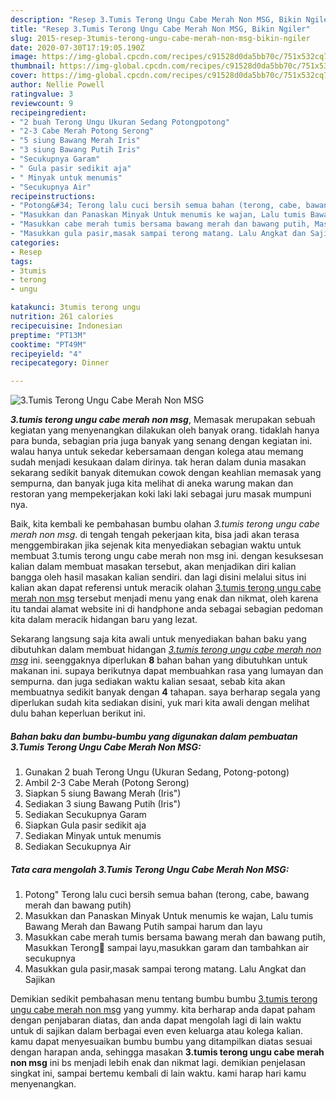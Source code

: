 ```yaml
---
description: "Resep 3.Tumis Terong Ungu Cabe Merah Non MSG, Bikin Ngiler"
title: "Resep 3.Tumis Terong Ungu Cabe Merah Non MSG, Bikin Ngiler"
slug: 2015-resep-3tumis-terong-ungu-cabe-merah-non-msg-bikin-ngiler
date: 2020-07-30T17:19:05.190Z
image: https://img-global.cpcdn.com/recipes/c91528d0da5bb70c/751x532cq70/3tumis-terong-ungu-cabe-merah-non-msg-foto-resep-utama.jpg
thumbnail: https://img-global.cpcdn.com/recipes/c91528d0da5bb70c/751x532cq70/3tumis-terong-ungu-cabe-merah-non-msg-foto-resep-utama.jpg
cover: https://img-global.cpcdn.com/recipes/c91528d0da5bb70c/751x532cq70/3tumis-terong-ungu-cabe-merah-non-msg-foto-resep-utama.jpg
author: Nellie Powell
ratingvalue: 3
reviewcount: 9
recipeingredient:
- "2 buah Terong Ungu Ukuran Sedang Potongpotong"
- "2-3 Cabe Merah Potong Serong"
- "5 siung Bawang Merah Iris"
- "3 siung Bawang Putih Iris"
- "Secukupnya Garam"
- " Gula pasir sedikit aja"
- " Minyak untuk menumis"
- "Secukupnya Air"
recipeinstructions:
- "Potong&#34; Terong lalu cuci bersih semua bahan (terong, cabe, bawang merah dan bawang putih)"
- "Masukkan dan Panaskan Minyak Untuk menumis ke wajan, Lalu tumis Bawang Merah dan Bawang Putih sampai harum dan layu"
- "Masukkan cabe merah tumis bersama bawang merah dan bawang putih, Masukkan Terong🍆 sampai layu,masukkan garam dan tambahkan air secukupnya"
- "Masukkan gula pasir,masak sampai terong matang. Lalu Angkat dan Sajikan"
categories:
- Resep
tags:
- 3tumis
- terong
- ungu

katakunci: 3tumis terong ungu 
nutrition: 261 calories
recipecuisine: Indonesian
preptime: "PT13M"
cooktime: "PT49M"
recipeyield: "4"
recipecategory: Dinner

---
```



![3.Tumis Terong Ungu Cabe Merah Non MSG](https://img-global.cpcdn.com/recipes/c91528d0da5bb70c/751x532cq70/3tumis-terong-ungu-cabe-merah-non-msg-foto-resep-utama.jpg)

<b><i>3.tumis terong ungu cabe merah non msg</i></b>, Memasak merupakan sebuah kegiatan yang menyenangkan dilakukan oleh banyak orang. tidaklah hanya para bunda, sebagian pria juga banyak yang senang dengan kegiatan ini. walau hanya untuk sekedar kebersamaan dengan kolega atau memang sudah menjadi kesukaan dalam dirinya. tak heran dalam dunia masakan sekarang sedikit banyak ditemukan cowok dengan keahlian memasak yang sempurna, dan banyak juga kita melihat di aneka warung makan dan restoran yang mempekerjakan koki laki laki sebagai juru masak mumpuni nya.

Baik, kita kembali ke pembahasan bumbu olahan <i>3.tumis terong ungu cabe merah non msg</i>. di tengah tengah pekerjaan kita, bisa jadi akan terasa menggembirakan jika sejenak kita menyediakan sebagian waktu untuk membuat 3.tumis terong ungu cabe merah non msg ini. dengan kesuksesan kalian dalam membuat masakan tersebut, akan menjadikan diri kalian bangga oleh hasil masakan kalian sendiri. dan lagi disini melalui situs ini kalian akan dapat referensi untuk meracik olahan <u>3.tumis terong ungu cabe merah non msg</u> tersebut menjadi menu yang enak dan nikmat, oleh karena itu tandai alamat website ini di handphone anda sebagai sebagian pedoman kita dalam meracik hidangan baru yang lezat.




Sekarang langsung saja kita awali untuk menyediakan bahan baku yang dibutuhkan dalam membuat hidangan <u><i>3.tumis terong ungu cabe merah non msg</i></u> ini. seenggaknya diperlukan <b>8</b> bahan bahan yang dibutuhkan untuk makanan ini. supaya berikutnya dapat membuahkan rasa yang lumayan dan sempurna. dan juga sediakan waktu kalian sesaat, sebab kita akan membuatnya sedikit banyak dengan <b>4</b> tahapan. saya berharap segala yang diperlukan sudah kita sediakan disini, yuk mari kita awali dengan melihat dulu bahan keperluan berikut ini.

<!--inarticleads1-->

##### Bahan baku dan bumbu-bumbu yang digunakan dalam pembuatan 3.Tumis Terong Ungu Cabe Merah Non MSG:

1. Gunakan 2 buah Terong Ungu (Ukuran Sedang, Potong-potong)
1. Ambil 2-3 Cabe Merah (Potong Serong)
1. Siapkan 5 siung Bawang Merah (Iris&#34;)
1. Sediakan 3 siung Bawang Putih (Iris&#34;)
1. Sediakan Secukupnya Garam
1. Siapkan  Gula pasir sedikit aja
1. Sediakan  Minyak untuk menumis
1. Sediakan Secukupnya Air




<!--inarticleads2-->

##### Tata cara mengolah 3.Tumis Terong Ungu Cabe Merah Non MSG:

1. Potong&#34; Terong lalu cuci bersih semua bahan (terong, cabe, bawang merah dan bawang putih)
1. Masukkan dan Panaskan Minyak Untuk menumis ke wajan, Lalu tumis Bawang Merah dan Bawang Putih sampai harum dan layu
1. Masukkan cabe merah tumis bersama bawang merah dan bawang putih, Masukkan Terong🍆 sampai layu,masukkan garam dan tambahkan air secukupnya
1. Masukkan gula pasir,masak sampai terong matang. Lalu Angkat dan Sajikan




Demikian sedikit pembahasan menu tentang bumbu bumbu <u>3.tumis terong ungu cabe merah non msg</u> yang yummy. kita berharap anda dapat paham dengan penjabaran diatas, dan anda dapat mengolah lagi di lain waktu untuk di sajikan dalam berbagai even even keluarga atau kolega kalian. kamu dapat menyesuaikan bumbu bumbu yang ditampilkan diatas sesuai dengan harapan anda, sehingga masakan <b>3.tumis terong ungu cabe merah non msg</b> ini bs menjadi lebih enak dan nikmat lagi. demikian penjelasan singkat ini, sampai bertemu kembali di lain waktu. kami harap hari kamu menyenangkan.
